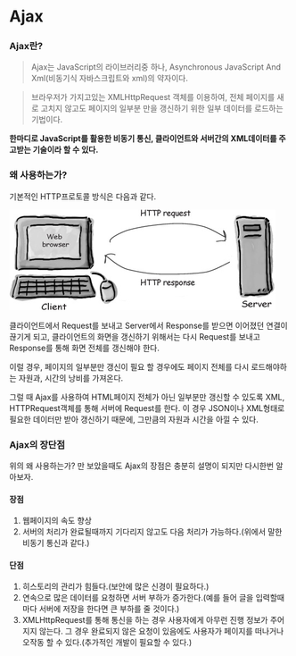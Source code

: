 # Ajax

### Ajax란?

> Ajax는 JavaScript의 라이브러리중 하나, Asynchronous JavaScript And Xml(비동기식 자바스크립트와 xml)의 약자이다.

> 브라우저가 가지고있는 XMLHttpRequest 객체를 이용하여, 전체 페이지를 새로 고치지 않고도 페이지의 일부분 만을 갱신하기 위한 일부 데이터를 로드하는 기법이다.

**한마디로 JavaScript를 활용한 비동기 통신, 클라이언트와 서버간의 XML데이터를 주고받는 기술이라 할 수 있다.**

  
### 왜 사용하는가?

기본적인 HTTP프로토콜 방식은 다음과 같다.

![HTTP](./Images/HTTP.jpg)

클라이언트에서 Request를 보내고 Server에서 Response를 받으면 이어졌던 연결이 끊기게 되고, 클라이언트의 화면을 갱신하기 위해서는 다시 Request를 보내고 Response를 통해 화면 전체를 갱신해야 한다.

이럴 경우, 페이지의 일부분만 갱신이 필요 할 경우에도 페이지 전체를 다시 로드해야하는 자원과, 시간의 낭비를 가져온다.

그럴 때 Ajax를 사용하여 HTML페이지 전체가 아닌 일부분만 갱신할 수 있도록 XML, HTTPRequest객체를 통해 서버에 Request를 한다. 이 경우 JSON이나 XML형태로 필요한 데이터만 받아 갱신하기 때문에, 그만큼의 자원과 시간을 아낄 수 있다.

  
### Ajax의 장단점

위의 왜 사용하는가? 만 보았을때도 Ajax의 장점은 충분히 설명이 되지만 다시한번 알아보자.

#### 장점

1. 웹페이지의 속도 향상
2. 서버의 처리가 완료될때까지 기다리지 않고도 다음 처리가 가능하다.(위에서 말한 비동기 통신과 같다.)

  
#### 단점

1. 히스토리의 관리가 힘들다.(보안에 많은 신경이 필요하다.)
2. 연속으로 많은 데이터를 요청하면 서버 부하가 증가한다.(예를 들어 글을 입력할때마다 서버에 저장을 한다면 큰 부하를 줄 것이다.)
3. XMLHttpRequest를 통해 통신을 하는 경우 사용자에게 아무런 진행 정보가 주어지지 않는다. 그 경우 완료되지 않은 요청이 있음에도 사용자가 페이지를 떠나거나 오작동 할 수 있다.(추가적인 개발이 필요할 수 있다.)
